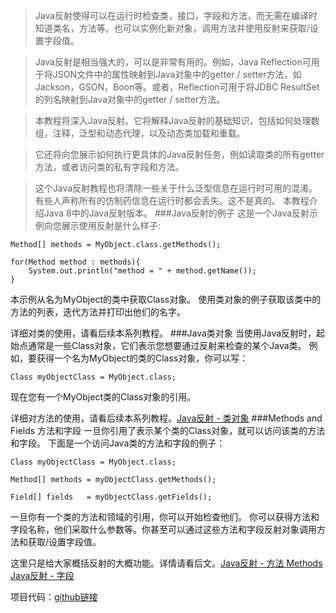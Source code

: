 >Java反射使得可以在运行时检查类，接口，字段和方法，而无需在编译时知道类名，方法等。也可以实例化新对象，调用方法并使用反射来获取/设置字段值。

>Java反射是相当强大的，可以是非常有用的。例如，Java Reflection可用于将JSON文件中的属性映射到Java对象中的getter / setter方法，如Jackson，GSON，Boon等。或者，Reflection可用于将JDBC ResultSet的列名映射到Java对象中的getter / setter方法。

>本教程将深入Java反射。它将解释Java反射的基础知识，包括如何处理数组，注释，泛型和动态代理，以及动态类加载和重载。

>它还将向您展示如何执行更具体的Java反射任务，例如读取类的所有getter方法，或者访问类的私有字段和方法。

>这个Java反射教程也将清除一些关于什么泛型信息在运行时可用的混淆。有些人声称所有的仿制药信息在运行时都会丢失。这不是真的。
本教程介绍Java 8中的Java反射版本。
###Java反射的例子
这是一个Java反射示例向您展示使用反射是什么样子:
```
Method[] methods = MyObject.class.getMethods();

for(Method method : methods){
    System.out.println("method = " + method.getName());
}
```
本示例从名为MyObject的类中获取Class对象。 使用类对象的例子获取该类中的方法的列表，迭代方法并打印出他们的名字。

详细对类的使用，请看后续本系列教程。
###Java类对象
当使用Java反射时，起始点通常是一些Class对象，它们表示您想要通过反射来检查的某个Java类。 例如，要获得一个名为MyObject的类的Class对象，你可以写：
```
Class myObjectClass = MyObject.class;
```
现在您有一个MyObject类的Class对象的引用。

详细对方法的使用，请看后续本系列教程。[Java反射 - 类对象](https://www.jianshu.com/p/647f2debbf2c)
###Methods and Fields 方法和字段
一旦你引用了表示某个类的Class对象，就可以访问该类的方法和字段。 下面是一个访问Java类的方法和字段的例子：
```
Class myObjectClass = MyObject.class;

Method[] methods = myObjectClass.getMethods();

Field[] fields   = myObjectClass.getFields();
```
一旦你有一个类的方法和领域的引用，你可以开始检查他们。 你可以获得方法和字段名称，他们采取什么参数等。你甚至可以通过这些方法和字段反射对象调用方法和获取/设置字段值。

这里只是给大家概括反射的大概功能。详情请看后文。[Java反射 - 方法 Methods](https://www.jianshu.com/p/673cd98f7ed7)
[Java反射 - 字段](https://www.jianshu.com/p/4a227247b53e)


项目代码：[github链接](https://github.com/jiaofanting/Java-nio-and-netty-spring-demo/tree/master/src/com/reflection/detail)









